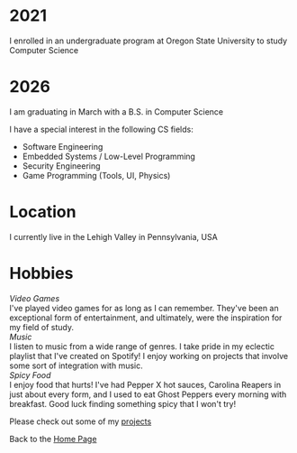 # 2021  
I enrolled in an undergraduate program at Oregon State University to study Computer Science
# 2026  
I am graduating in March with a B.S. in Computer Science  

I have a special interest in the following CS fields:  
- Software Engineering  
- Embedded Systems / Low-Level Programming  
- Security Engineering  
- Game Programming (Tools, UI, Physics)

# Location  
I currently live in the Lehigh Valley in Pennsylvania, USA  

# Hobbies  
*Video Games*  
I've played video games for as long as I can remember. They've been an exceptional form of entertainment, and ultimately, were the inspiration for my field of study.  
*Music*  
I listen to music from a wide range of genres. I take pride in my eclectic playlist that I've created on Spotify! I enjoy working on projects that involve some sort of integration with music.  
*Spicy Food*  
I enjoy food that hurts! I've had Pepper X hot sauces, Carolina Reapers in just about every form, and I used to eat Ghost Peppers every morning with breakfast. Good luck finding something spicy that I won't try!  

Please check out some of my [projects](projects.md)  

Back to the [Home Page](README.md)  
